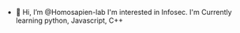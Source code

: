 - 👋 Hi, I’m @Homosapien-lab
I'm interested in Infosec.
I'm Currently learning python, Javascript, C++


<!---
Homosapien-lab/Homosapien-lab is a ✨ special ✨ repository because its `README.md` (this file) appears on your GitHub profile.
You can click the Preview link to take a look at your changes.
--->
